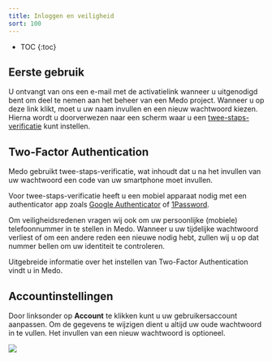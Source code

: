 ```yaml
---
title: Inloggen en veiligheid
sort: 100
---
```


* TOC
{:toc}

## Eerste gebruik

U ontvangt van ons een e-mail met de activatielink wanneer u uitgenodigd bent
om deel te nemen aan het beheer van een Medo project. Wanneer u op deze link
klikt, moet u uw naam invullen en een nieuw wachtwoord kiezen. Hierna wordt
u doorverwezen naar een scherm waar u een
[twee-staps-verificatie](#two-factor-authentication) kunt instellen.

## Two-Factor Authentication

Medo gebruikt twee-staps-verificatie, wat inhoudt dat u na het invullen van uw
wachtwoord een code van uw smartphone moet invullen.

Voor twee-staps-verificatie heeft u een mobiel apparaat nodig met een
authenticator app zoals [Google Authenticator](https://support.google.com/accounts/answer/1066447?hl=nl)
of [1Password](https://1password.com/pricing/).

Om veiligheidsredenen vragen wij ook om uw persoonlijke (mobiele)
telefoonnummer in te stellen in Medo. Wanneer u uw tijdelijke wachtwoord
verliest of om een andere reden een nieuwe nodig hebt, zullen wij u op dat nummer bellen om
uw identiteit te controleren.

Uitgebreide informatie over het instellen van Two-Factor Authentication
vindt u in Medo.

## Accountinstellingen

Door linksonder op **Account** te klikken kunt u uw gebruikersaccount
aanpassen. Om de gegevens te wijzigen dient u altijd uw oude wachtwoord in
te vullen. Het invullen van een nieuw wachtwoord is optioneel.

<img src='/assets/images/screenshots/medo/accountinstellingen.png' />
